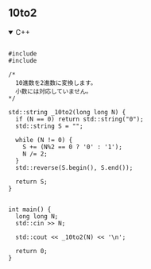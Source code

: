 ## 10to2

<details open>
<summary>C++</summary>

<pre><code class="language-cpp">
#include <iostream>
#include <algorithm>

/*
  10進数を2進数に変換します。
  小数には対応していません。
*/

std::string _10to2(long long N) {
  if (N == 0) return std::string("0");
  std::string S = "";

  while (N != 0) {
    S += (N%2 == 0 ? '0' : '1');
    N /= 2;
  }
  std::reverse(S.begin(), S.end());

  return S;
}


int main() {
  long long N;
  std::cin >> N;

  std::cout << _10to2(N) << '\n';

  return 0;
}
</code></pre>
</details>

<style>#ccby4 { display: none; }</style>
